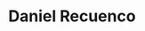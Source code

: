 ---
template: IdentityDetailPage
title: Daniel Recuenco
description: Community Member and Software Developer
image: /daniel.jpg
website: https://piada.io
donationAddress: 
---